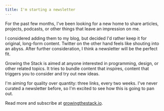 ```yaml
---
title: I'm starting a newsletter
---
```

For the past few months, I've been looking for a new home to share articles, projects, podcasts, or other things that leave an impression on me.

I considered adding them to my blog, but decided I'd rather keep it for original, long-form content. Twitter on the other hand feels like shouting into an abyss. After further consideration, I think a newsletter will be the perfect fit.

Growing the Stack is aimed at anyone interested in programming, design, or other related topics. It tries to bundle content that inspires, content that triggers you to consider and try out new ideas.

I'm aiming for quality over quantity: three links, every two weeks. I've never curated a newsletter before, so I'm excited to see how this is going to pan out.

Read more and subscribe at [growingthestack.io](http://growingthestack.io).
